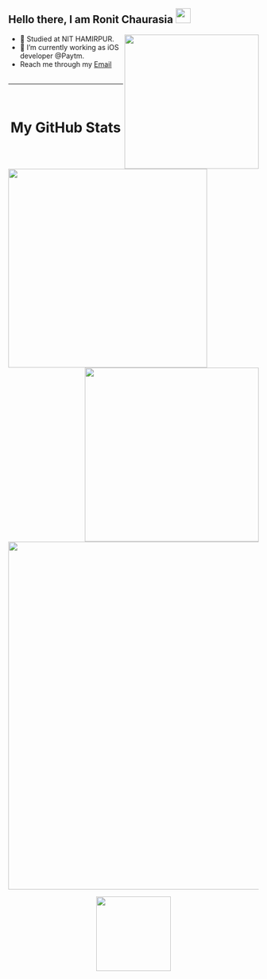 ## Hello there, I am Ronit Chaurasia <img src="https://raw.githubusercontent.com/MartinHeinz/MartinHeinz/master/wave.gif" width="30px">

<img src="https://user-images.githubusercontent.com/71219159/138565763-45a07e89-78a2-4ee1-9403-50a638a4c464.gif" width="270px" align="right"/>

- 👯 Studied at NIT HAMIRPUR.
- 🌱 I’m currently working as iOS developer @Paytm.
- Reach me through my <a href="mailto:rchaurasianith@gmail.com">Email</a>
<br> <br>
<hr><br>

<h1 align="center">My GitHub Stats</h1><br>
<a href="https://github.com/anuraghazra/github-readme-stats" display="inline" align="left">
<img src="https://github-readme-stats.vercel.app/api?username=Ronit-Chaurasia&show_icons=true&hide_border=false&theme=midnight-purple" width="400px" align="left"/>
</a>

<img src="https://github-readme-stats.vercel.app/api/top-langs/?username=Ronit-Chaurasia&exclude_repo=github-readme-stats,anuraghazra.github.io&theme=midnight-purple&layout=compact" width="350px" align="right"/>
<br> <br><br>
<p align="center">
<a href="https://github.com/anuraghazra/github-readme-stats">
  <img align="center" src="https://github-readme-stats.vercel.app/api/wakatime?username=Ronit_Chaurasia&theme=vision-friendly-dark" width="700px" />
</a>
</p>
<p align="center">
    <img align="center" src="https://komarev.com/ghpvc/?username=Ronit-Chaurasia&color=blueviolet" width="150px">
</p>




